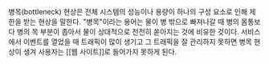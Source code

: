 병목(bottleneck) 현상은 전체 시스템의 성능이나 용량이 하나의 구성 요소로 인해 제한을 받는 현상을 말한다. "병목"이라는 용어는 물이 병 밖으로 빠져나갈 때 병의 몸통보다 병의 목 부분이 좁아서 물이 상대적으로 천천히 쏟아지는 것에 비유한 것이다. 서비스에서 이벤트를 열었을 때 트래픽이 많이 생기고 그 트래픽을 잘 관리하지 못하면 병목 현상이 생겨 사용자는 [[웹 사이트]]로 들어가지 못하게 된다.